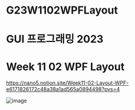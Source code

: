 # G23W1102WPFLayout

# GUI 프로그래밍 2023
# Week 11 02 WPF Layout

https://nano5.notion.site/Week11-02-Layout-WPF-e6171826172c48a38a1ad565a0894498?pvs=4

![image](https://github.com/devbwoh/G23W1102WPFLayout/assets/77666026/19920068-7320-4d2a-b2bb-5259b6bc481a)
